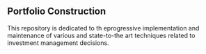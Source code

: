 ## Portfolio Construction
This repository is dedicated to th eprogressive implementation and maintenance of various and state-to-the art techniques related to investment management decisions. 
